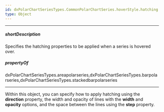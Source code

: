 ```yaml
---
id: dxPolarChartSeriesTypes.CommonPolarChartSeries.hoverStyle.hatching
type: Object
---
```

---
##### shortDescription
Specifies the hatching properties to be applied when a series is hovered over.

##### propertyOf
dxPolarChartSeriesTypes.areapolarseries,dxPolarChartSeriesTypes.barpolarseries,dxPolarChartSeriesTypes.stackedbarpolarseries

---
Within this object, you can specify how to apply hatching using the **direction** property, the width and opacity of lines with the **width** and **opacity** options, and the space between the lines using the **step** property.